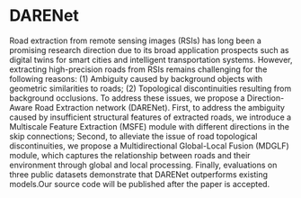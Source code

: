 # DARENet

Road extraction from remote sensing images (RSIs) has long been a promising research direction due to its broad application prospects such as digital twins for smart cities and intelligent transportation systems. However, extracting high-precision roads from RSIs remains challenging for the following reasons: (1) Ambiguity caused by background objects with geometric similarities to roads; (2) Topological discontinuities resulting from background occlusions. To address these issues, we propose a Direction-Aware Road Extraction network (DARENet). First, to address the ambiguity caused by insufficient structural features of extracted roads, we introduce a Multiscale Feature Extraction (MSFE) module with different directions in the skip connections; Second, to alleviate the issue of road topological discontinuities, we propose a Multidirectional Global-Local Fusion (MDGLF) module, which captures the relationship between roads and their environment through global and local processing. Finally, evaluations on three public datasets demonstrate that DARENet outperforms existing models.Our source code will be published after the paper is accepted.
